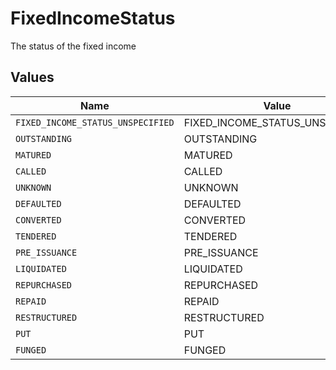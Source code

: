 # FixedIncomeStatus

The status of the fixed income


## Values

| Name                              | Value                             |
| --------------------------------- | --------------------------------- |
| `FIXED_INCOME_STATUS_UNSPECIFIED` | FIXED_INCOME_STATUS_UNSPECIFIED   |
| `OUTSTANDING`                     | OUTSTANDING                       |
| `MATURED`                         | MATURED                           |
| `CALLED`                          | CALLED                            |
| `UNKNOWN`                         | UNKNOWN                           |
| `DEFAULTED`                       | DEFAULTED                         |
| `CONVERTED`                       | CONVERTED                         |
| `TENDERED`                        | TENDERED                          |
| `PRE_ISSUANCE`                    | PRE_ISSUANCE                      |
| `LIQUIDATED`                      | LIQUIDATED                        |
| `REPURCHASED`                     | REPURCHASED                       |
| `REPAID`                          | REPAID                            |
| `RESTRUCTURED`                    | RESTRUCTURED                      |
| `PUT`                             | PUT                               |
| `FUNGED`                          | FUNGED                            |